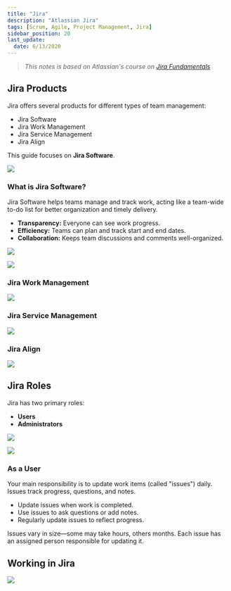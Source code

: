 ```yaml
---
title: "Jira"
description: "Atlassian Jira"
tags: [Scrum, Agile, Project Management, Jira]
sidebar_position: 20
last_update:
  date: 6/13/2020
---
```




> *This notes is based on Atlassian's course on [Jira Fundamentals](https://community.atlassian.com/t5/Training-Certification-articles/Atlassian-University-Series-Jira-Fundamentals/ba-p/2204206)*


## Jira Products 

Jira offers several products for different types of team management:

- Jira Software
- Jira Work Management
- Jira Service Management
- Jira Align

This guide focuses on **Jira Software**.

<div class='img-center'>

![](/img/docs/jirasoftware.png)  

</div>


### What is Jira Software?

Jira Software helps teams manage and track work, acting like a team-wide to-do list for better organization and timely delivery.

- **Transparency:** Everyone can see work progress.
- **Efficiency:** Teams can plan and track start and end dates.
- **Collaboration:** Keeps team discussions and comments well-organized.

<div class='img-center'>

![](/img/docs/howjirahelpsteams.png)  

</div>

<div class='img-center'>

![](/img/docs/howjirahelps.png)  

</div>


### Jira Work Management

<div class='img-center'>

![](/img/docs/jiraworkmgt.png)  

</div>


### Jira Service Management

<div class='img-center'>

![](/img/docs/servmgt.png)  

</div>


### Jira Align

<div class='img-center'>

![](/img/docs/jiraalign.png)  

</div>



## Jira Roles

Jira has two primary roles:

- **Users**
- **Administrators**

<div class='img-center'>

![](/img/docs/jirausersadmins.png)  

</div>

<div class='img-center'>

![](/img/docs/jirausersadminswhattheydo.png)  

</div>



### As a User

Your main responsibility is to update work items (called "issues") daily. Issues track progress, questions, and notes.

- Update issues when work is completed.
- Use issues to ask questions or add notes.
- Regularly update issues to reflect progress.

Issues vary in size—some may take hours, others months. Each issue has an assigned person responsible for updating it.


## Working in Jira

<div class='img-center'>

![](/img/docs/jiratour.png)  

</div>
